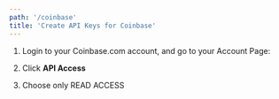 ```yaml
---
path: '/coinbase'
title: 'Create API Keys for Coinbase'
---
```


1. Login to your Coinbase.com account, and go to your Account Page:

2. Click **API Access** 

3. Choose only READ ACCESS